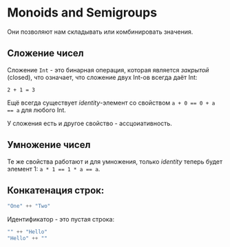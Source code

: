 # Monoids and Semigroups

Они позволяют нам складывать или комбинировать значения.

## Сложение чисел

Сложение `Int` - это бинарная операция, которая является *закрытой* (closed), что означает, что сложение двух Int-ов всегда даёт Int:

```
2 + 1 = 3
```

Ещё всегда существует *identity*-элемент со свойством `a + 0 == 0 + a == a` для любого Int.

У сложения есть и другое свойство - ассцоиативность. 

## Умножение чисел

Те же свойства работают и для умножения, только *identity* теперь будет элемент 1: `a * 1 == 1 * a == a`.

## Конкатенация строк:

```scala
"One" ++ "Two"
```

Идентификатор - это пустая строка:

```scala
"" ++ "Hello"
"Hello" ++ ""
```
